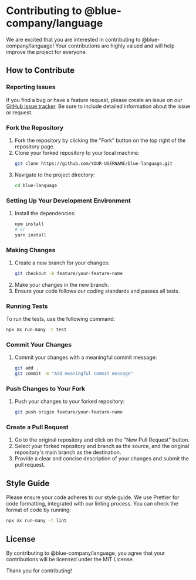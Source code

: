 # Contributing to @blue-company/language

We are excited that you are interested in contributing to @blue-company/language! Your contributions are highly valued and will help improve the project for everyone.

## How to Contribute

### Reporting Issues

If you find a bug or have a feature request, please create an issue on our [GitHub issue tracker](https://github.com/bluecontract/blue-js/issues). Be sure to include detailed information about the issue or request.

### Fork the Repository

1. Fork the repository by clicking the "Fork" button on the top right of the repository page.
2. Clone your forked repository to your local machine:
   ```bash
   git clone https://github.com/YOUR-USERNAME/blue-language.git
   ```
3. Navigate to the project directory:
   ```bash
   cd blue-language
   ```

### Setting Up Your Development Environment

1. Install the dependencies:
   ```bash
   npm install
   # or
   yarn install
   ```

### Making Changes

1. Create a new branch for your changes:
   ```bash
   git checkout -b feature/your-feature-name
   ```
2. Make your changes in the new branch.
3. Ensure your code follows our coding standards and passes all tests.

### Running Tests

To run the tests, use the following command:

```bash
npx nx run-many -t test
```

### Commit Your Changes

1. Commit your changes with a meaningful commit message:
   ```bash
   git add .
   git commit -m "Add meaningful commit message"
   ```

### Push Changes to Your Fork

1. Push your changes to your forked repository:
   ```bash
   git push origin feature/your-feature-name
   ```

### Create a Pull Request

1. Go to the original repository and click on the "New Pull Request" button.
2. Select your forked repository and branch as the source, and the original repository's main branch as the destination.
3. Provide a clear and concise description of your changes and submit the pull request.

## Style Guide

Please ensure your code adheres to our style guide. We use Prettier for code formatting, integrated with our linting process. You can check the format of code by running:

```bash
npx nx run-many -t lint
```

## License

By contributing to @blue-company/language, you agree that your contributions will be licensed under the MIT License.

Thank you for contributing!
